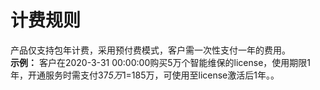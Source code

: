 # 计费规则

产品仅支持包年计费，采用预付费模式，客户需一次性支付一年的费用。  
**示例：** 客户在2020-3-31 00:00:00购买5万个智能维保的license，使用期限1年，开通服务时需支付37*5万*1=185万，可使用至license激活后1年。。
